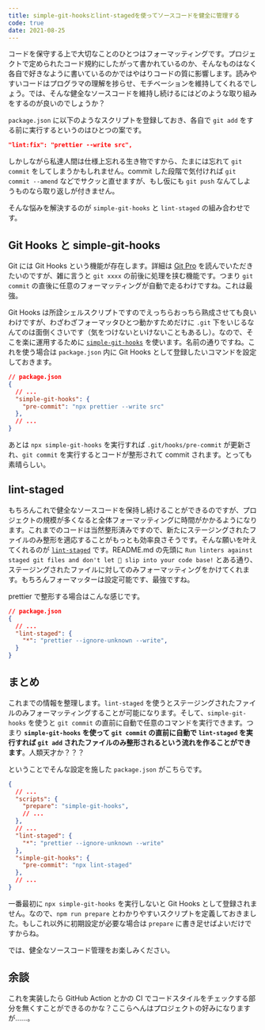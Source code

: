 ```yaml
---
title: simple-git-hooksとlint-stagedを使ってソースコードを健全に管理する
code: true
date: 2021-08-25
---
```


コードを保守する上で大切なことのひとつはフォーマッティングです。プロジェクトで定められたコード規約にしたがって書かれているのか、そんなものはなく各自で好きなように書いているのかではやはりコードの質に影響します。読みやすいコードはプログラマの理解を捗らせ、モチベーションを維持してくれるでしょう。では、そんな健全なソースコードを維持し続けるにはどのような取り組みをするのが良いのでしょうか？

`package.json` に以下のようなスクリプトを登録しておき、各自で `git add` をする前に実行するというのはひとつの案です。

```json
"lint:fix": "prettier --write src",
```

しかしながら私達人間は仕様上忘れる生き物ですから、たまには忘れて `git commit` をしてしまうかもしれません。commit した段階で気付ければ `git commit --amend` などでサクッと直せますが、もし仮にも `git push` なんてしようものなら取り返しが付きません。

そんな悩みを解決するのが `simple-git-hooks` と `lint-staged` の組み合わせです。

## Git Hooks と simple-git-hooks

Git には Git Hooks という機能が存在します。詳細は [Git Pro](https://git-scm.com/book/ja/v2/Git-%E3%81%AE%E3%82%AB%E3%82%B9%E3%82%BF%E3%83%9E%E3%82%A4%E3%82%BA-Git-%E3%83%95%E3%83%83%E3%82%AF) を読んでいただきたいのですが、雑に言うと `git xxxx` の前後に処理を挟む機能です。つまり `git commit` の直後に任意のフォーマッティングが自動で走るわけですね。これは最強。

Git Hooks は所詮シェルスクリプトですのでえっちらおっちら熟成させても良いわけですが、わざわざフォーマッタひとつ動かすためだけに `.git` 下をいじるなんてのは面倒くさいです（気をつけないといけないこともあるし）。なので、そこを楽に運用するために [`simple-git-hooks`](https://github.com/toplenboren/simple-git-hooks) を使います。名前の通りですね。これを使う場合は `package.json` 内に Git Hooks として登録したいコマンドを設定しておきます。

```json
// package.json
{
  // ...
  "simple-git-hooks": {
    "pre-commit": "npx prettier --write src"
  },
  // ...
}
```

あとは `npx simple-git-hooks` を実行すれば `.git/hooks/pre-commit` が更新され、`git commit` を実行するとコードが整形されて commit されます。とっても素晴らしい。

## lint-staged

もちろんこれで健全なソースコードを保持し続けることができるのですが、プロジェクトの規模が多くなると全体フォーマッティングに時間がかかるようになります。これまでのコードは当然整形済みですので、新たにステージングされたファイルのみ整形を適応することがもっとも効率良さそうです。そんな願いを叶えてくれるのが [`lint-staged`](https://github.com/okonet/lint-staged) です。README.md の先頭に `Run linters against staged git files and don't let 💩 slip into your code base!` とある通り、ステージングされたファイルに対してのみフォーマッティングをかけてくれます。もちろんフォーマッターは設定可能です、最強ですね。

prettier で整形する場合はこんな感じです。

```json
// package.json
{
  // ...
  "lint-staged": {
    "*": "prettier --ignore-unknown --write",
  }
}
```

## まとめ

これまでの情報を整理します。`lint-staged` を使うとステージングされたファイルのみフォーマッティングすることが可能になります。そして、`simple-git-hooks` を使うと `git commit` の直前に自動で任意のコマンドを実行できます。つまり **`simple-git-hooks` を使って `git commit` の直前に自動で `lint-staged` を実行すれば `git add` されたファイルのみ整形されるという流れを作ることができます**。人類天才か？？？

ということでそんな設定を施した `package.json` がこちらです。

```json
{
  // ...
  "scripts": {
    "prepare": "simple-git-hooks",
    // ...
  },
  // ...
  "lint-staged": {
    "*": "prettier --ignore-unknown --write"
  },
  "simple-git-hooks": {
    "pre-commit": "npx lint-staged"
  },
  // ...
}
```

一番最初に `npx simple-git-hooks` を実行しないと Git Hooks として登録されません。なので、`npm run prepare` とわかりやすいスクリプトを定義しておきました。もしこれ以外に初期設定が必要な場合は `prepare` に書き足せばよいだけですからね。

では、健全なソースコード管理をお楽しみください。

## 余談

これを実装したら GitHub Action とかの CI でコードスタイルをチェックする部分を無くすことができるのかな？ここらへんはプロジェクトの好みになりますが……。

